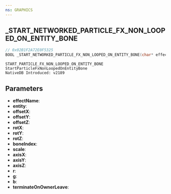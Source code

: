 ```yaml
---
ns: GRAPHICS
---
```

## _START_NETWORKED_PARTICLE_FX_NON_LOOPED_ON_ENTITY_BONE

```c
// 0x02B1F2A72E0F5325
BOOL _START_NETWORKED_PARTICLE_FX_NON_LOOPED_ON_ENTITY_BONE(char* effectName, Entity entity, float offsetX, float offsetY, float offsetZ, float rotX, float rotY, float rotZ, int boneIndex, float scale, BOOL axisX, BOOL axisY, BOOL axisZ, float r, float g, float b, BOOL terminateOnOwnerLeave);
```

```
START_PARTICLE_FX_NON_LOOPED_ON_ENTITY_BONE
StartParticleFxNonLoopedOnEntityBone
NativeDB Introduced: v2189
```

## Parameters
* **effectName**:
* **entity**:
* **offsetX**:
* **offsetY**:
* **offsetZ**:
* **rotX**:
* **rotY**:
* **rotZ**:
* **boneIndex**:
* **scale**:
* **axisX**:
* **axisY**:
* **axisZ**:
* **r**:
* **g**:
* **b**:
* **terminateOnOwnerLeave**: 
